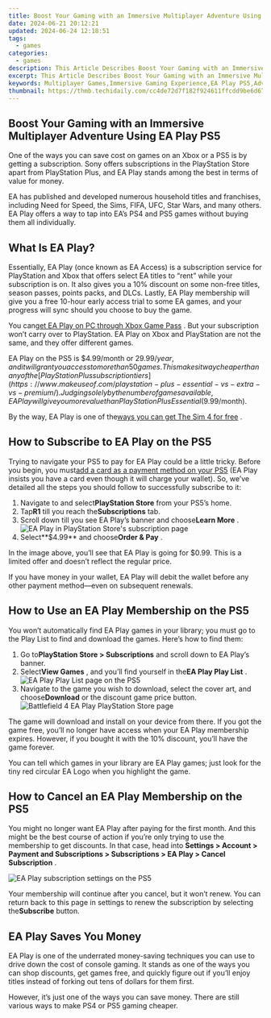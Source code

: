 ```yaml
---
title: Boost Your Gaming with an Immersive Multiplayer Adventure Using EA Play PS5
date: 2024-06-21 20:12:21
updated: 2024-06-24 12:18:51
tags:
  - games
categories:
  - games
description: This Article Describes Boost Your Gaming with an Immersive Multiplayer Adventure Using EA Play PS5
excerpt: This Article Describes Boost Your Gaming with an Immersive Multiplayer Adventure Using EA Play PS5
keywords: Multiplayer Games,Immersive Gaming Experience,EA Play PS5,Adventure Games,Gaming Community Engagement,Next-Gen PlayStation Gaming,Online Multiplayer PS5 Games
thumbnail: https://thmb.techidaily.com/cc4de72d7f182f924611ffcdd9be6d67698446b35913acbf3e4fc8c5af445646.jpg
---
```


## Boost Your Gaming with an Immersive Multiplayer Adventure Using EA Play PS5

 One of the ways you can save cost on games on an Xbox or a PS5 is by getting a subscription. Sony offers subscriptions in the PlayStation Store apart from PlayStation Plus, and EA Play stands among the best in terms of value for money.

 EA has published and developed numerous household titles and franchises, including Need for Speed, the Sims, FIFA, UFC, Star Wars, and many others. EA Play offers a way to tap into EA’s PS4 and PS5 games without buying them all individually.

## What Is EA Play?

 Essentially, EA Play (once known as EA Access) is a subscription service for PlayStation and Xbox that offers select EA titles to “rent” while your subscription is on. It also gives you a 10% discount on some non-free titles, season passes, points packs, and DLCs. Lastly, EA Play membership will give you a free 10-hour early access trial to some EA games, and your progress will sync should you choose to buy the game.

 You can[get EA Play on PC through Xbox Game Pass](https://www.makeuseof.com/how-to-use-ea-play-xbox-game-pass-pc/) . But your subscription won’t carry over to PlayStation. EA Play on Xbox and PlayStation are not the same, and they offer different games.

 EA Play on the PS5 is $4.99/month or $29.99/year, and it will grant you access to more than 50 games. This makes it way cheaper than any of the[PlayStation Plus subscription tiers](https://www.makeuseof.com/playstation-plus-essential-vs-extra-vs-premium/) . Judging solely by the number of games available, EA Play will give you more value than PlayStation Plus Essential ($9.99/month).

 By the way, EA Play is one of the[ways you can get The Sim 4 for free](https://www.makeuseof.com/how-to-download-and-play-the-sims-4-for-free/) .

## How to Subscribe to EA Play on the PS5

 Trying to navigate your PS5 to pay for EA Play could be a little tricky. Before you begin, you must[add a card as a payment method on your PS5](https://www.makeuseof.com/add-psn-wallet-funds-and-buy-games-on-ps5/) (EA Play insists you have a card even though it will charge your wallet). So, we’ve detailed all the steps you should follow to successfully subscribe to it:

1. Navigate to and select**PlayStation Store** from your PS5’s home.
2. Tap**R1** till you reach the**Subscriptions** tab.
3. Scroll down till you see EA Play’s banner and choose**Learn More** .  
![EA Play in PlayStation Store's subscription page](https://static1.makeuseofimages.com/wordpress/wp-content/uploads/2023/07/ea-play-in-playstation-store-s-subscription-page.JPG)
4. Select**$4.99** and choose**Order & Pay** .

 In the image above, you’ll see that EA Play is going for $0.99\. This is a limited offer and doesn’t reflect the regular price.

 If you have money in your wallet, EA Play will debit the wallet before any other payment method—even on subsequent renewals.

## How to Use an EA Play Membership on the PS5

 You won’t automatically find EA Play games in your library; you must go to the Play List to find and download the games. Here’s how to find them:

1. Go to**PlayStation Store > Subscriptions** and scroll down to EA Play’s banner.
2. Select**View Games** , and you’ll find yourself in the**EA Play Play List** .  
![EA Play Play List page on the PS5](https://static1.makeuseofimages.com/wordpress/wp-content/uploads/2023/07/ea-play-play-list-page-on-the-ps5.JPG)
3. Navigate to the game you wish to download, select the cover art, and choose**Download** or the discount game price button.  
![Battlefield 4 EA Play PlayStation Store page](https://static1.makeuseofimages.com/wordpress/wp-content/uploads/2023/07/battlefield-4-ea-play-playstation-store-page.JPG)

 The game will download and install on your device from there. If you got the game free, you’ll no longer have access when your EA Play membership expires. However, if you bought it with the 10% discount, you’ll have the game forever.

 You can tell which games in your library are EA Play games; just look for the tiny red circular EA Logo when you highlight the game.

## How to Cancel an EA Play Membership on the PS5

 You might no longer want EA Play after paying for the first month. And this might be the best course of action if you’re only trying to use the membership to get discounts. In that case, head into **Settings > Account > Payment and Subscriptions > Subscriptions > EA Play > Cancel Subscription** .

![EA Play subscription settings on the PS5](https://static1.makeuseofimages.com/wordpress/wp-content/uploads/2023/07/ea-play-subscription-settings-on-the-ps5.JPG)

 Your membership will continue after you cancel, but it won’t renew. You can return back to this page in settings to renew the subscription by selecting the**Subscribe** button.

## EA Play Saves You Money

 EA Play is one of the underrated money-saving techniques you can use to drive down the cost of console gaming. It stands as one of the ways you can shop discounts, get games free, and quickly figure out if you’ll enjoy titles instead of forking out tens of dollars for them first.

 However, it’s just one of the ways you can save money. There are still various ways to make PS4 or PS5 gaming cheaper.


<ins class="adsbygoogle"
     style="display:block"
     data-ad-format="autorelaxed"
     data-ad-client="ca-pub-7571918770474297"
     data-ad-slot="1223367746"></ins>



<ins class="adsbygoogle"
     style="display:block"
     data-ad-client="ca-pub-7571918770474297"
     data-ad-slot="8358498916"
     data-ad-format="auto"
     data-full-width-responsive="true"></ins>
